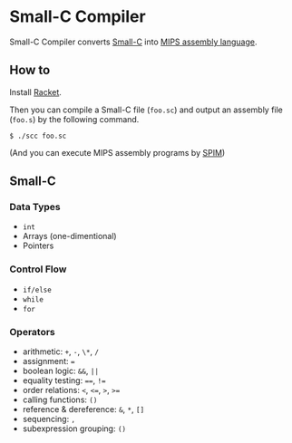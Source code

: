 # Small-C Compiler

Small-C Compiler converts [Small-C](https://en.wikipedia.org/wiki/Small-C) into [MIPS assembly language](https://en.wikipedia.org/wiki/MIPS_instruction_set).

## How to

Install [Racket](https://racket-lang.org/).

Then you can compile a Small-C file (`foo.sc`) and output an assembly file (`foo.s`) by the following command.

```
$ ./scc foo.sc
```

(And you can execute MIPS assembly programs by [SPIM](http://spimsimulator.sourceforge.net/))

## Small-C

### Data Types

* `int`
* Arrays (one-dimentional)
* Pointers

### Control Flow

* `if/else`
* `while`
* `for`

### Operators

* arithmetic: `+`, `-`, `\*`, `/`
* assignment: `=`
* boolean logic: `&&`, `||`
* equality testing: `==`, `!=`
* order relations: `<`, `<=`, `>`, `>=`
* calling functions: `()`
* reference & dereference: `&`, `*`, `[]`
* sequencing: `,`
* subexpression grouping: `()`
